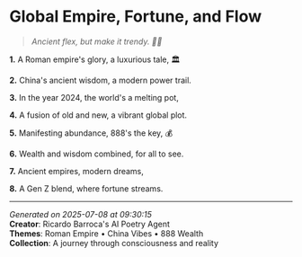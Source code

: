 # Global Empire, Fortune, and Flow

> *Ancient flex, but make it trendy. 💎💸*

**1.** A Roman empire's glory, a luxurious tale, 🏛️


**2.** China's ancient wisdom, a modern power trail.


**3.** In the year 2024, the world's a melting pot,


**4.** A fusion of old and new, a vibrant global plot.


**5.** Manifesting abundance, 888's the key, 💰


**6.** Wealth and wisdom combined, for all to see.


**7.** Ancient empires, modern dreams,


**8.** A Gen Z blend, where fortune streams.



---

*Generated on 2025-07-08 at 09:30:15*  
**Creator**: Ricardo Barroca's AI Poetry Agent  
**Themes**: Roman Empire • China Vibes • 888 Wealth  
**Collection**: A journey through consciousness and reality